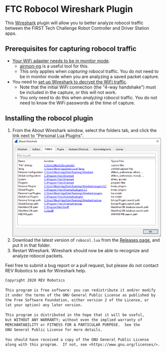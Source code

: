 # FTC Robocol Wireshark Plugin
This [Wireshark](https://www.wireshark.org/) plugin will allow you to better analyze robocol traffic between the FIRST
Tech Challenge Robot Controller and Driver Station apps.

## Prerequisites for capturing robocol traffic
* [Your WiFi adapter needs to be in monitor mode](https://gitlab.com/wireshark/wireshark/-/wikis/CaptureSetup/WLAN#turning-on-monitor-mode).
    * [airmon-ng](https://www.aircrack-ng.org/doku.php?id=airmon-ng) is a useful tool for this.
    * This only applies when _capturing_ robocol traffic. You do not need to be in monitor mode when you are analyzing a saved packet capture.
* You need to [set up Wireshark to decrypt the WiFi traffic](https://gitlab.com/wireshark/wireshark/-/wikis/HowToDecrypt802.11).
    * Note that the initial WiFi connection (the "4-way handshake") must be included in the capture, or this will not work.
    * You only need to do this when _analyzing_ robocol traffic. You do not need to know the WiFi passwords at the time of capture.
    
## Installing the robocol plugin
1. From the About Wireshark window, select the folders tab, and click the link next to "Personal Lua Plugins".
    ![wireshark about dialog, folders tab](assets/Wireshark-Folders.png)
2. Download the latest version of `robocol.lua` from the [Releases page](https://github.com/REVrobotics/FTC-robocol-Wireshark-plugin/releases), and put it in that folder.
3. Restart Wireshark. Wireshark should now be able to recognize and analyze robocol packets.

Feel free to submit a bug report or a pull request, but please do not contact REV Robotics to ask for Wireshark help.

```
Copyright 2020 REV Robotics

This program is free software: you can redistribute it and/or modify
it under the terms of the GNU General Public License as published by
the Free Software Foundation, either version 2 of the License, or
(at your option) any later version.

This program is distributed in the hope that it will be useful,
but WITHOUT ANY WARRANTY; without even the implied warranty of
MERCHANTABILITY or FITNESS FOR A PARTICULAR PURPOSE.  See the
GNU General Public License for more details.

You should have received a copy of the GNU General Public License
along with this program.  If not, see <https://www.gnu.org/licenses/>.
```
